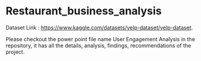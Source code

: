 # Restaurant_business_analysis

Dataset Link : https://www.kaggle.com/datasets/yelp-dataset/yelp-dataset.

Please checkout the power point file name User Engagement Analysis in the repository, it has all the details, analysis, findings, recommendations of the project.
